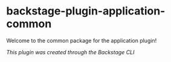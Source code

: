 # backstage-plugin-application-common

Welcome to the common package for the application plugin!

_This plugin was created through the Backstage CLI_

